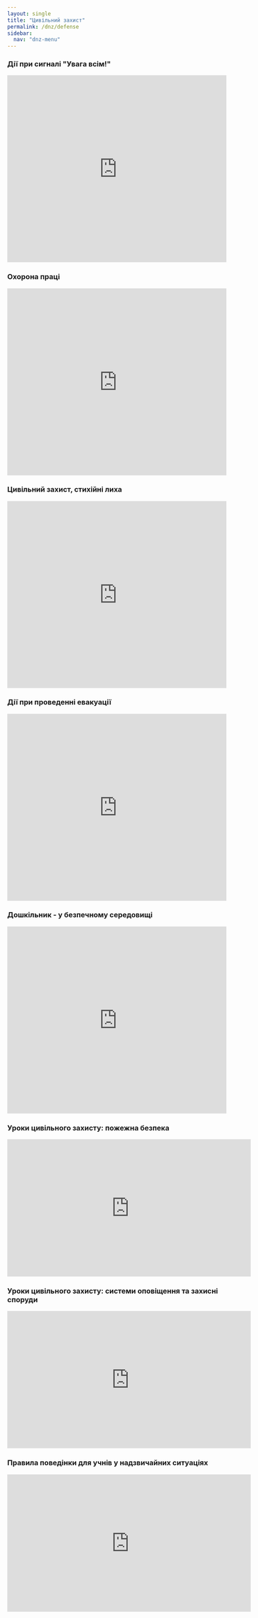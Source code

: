 ```yaml
---
layout: single
title: "Цивільний захист"
permalink: /dnz/defense
sidebar:
  nav: "dnz-menu"
---
```


### Дії при сигналі "Увага всім!"

<div style="left: 0; width: 100%; height: 0; position: relative; padding-bottom: 85.0847%;"><iframe src="https://drive.google.com/file/d/1EzN0zA_4KIhgg47pfSr5IIu4WIHfyTt9/preview" style="border: 0; top: 0; left: 0; width: 100%; height: 100%; position: absolute;" allowfullscreen></iframe></div>

### Охорона праці

<div style="left: 0; width: 100%; height: 0; position: relative; padding-bottom: 85.0847%;"><iframe src="https://drive.google.com/file/d/1hdNewMrcuhQGftDFz0mxQoDdAVZoaAtf/preview" style="border: 0; top: 0; left: 0; width: 100%; height: 100%; position: absolute;" allowfullscreen></iframe></div>

### Цивільний захист, стихійні лиха

<div style="left: 0; width: 100%; height: 0; position: relative; padding-bottom: 85.0847%;"><iframe src="https://drive.google.com/file/d/1hGonwFc08XoLMVtSVK_tt664aDfGRYAD/preview" style="border: 0; top: 0; left: 0; width: 100%; height: 100%; position: absolute;" allowfullscreen></iframe></div>

### Дії при проведенні евакуації

<div style="left: 0; width: 100%; height: 0; position: relative; padding-bottom: 85.0847%;"><iframe src="https://drive.google.com/file/d/1qkmoAOU41bPBKNUS4K-fG_7PV4nd8lFl/preview" style="border: 0; top: 0; left: 0; width: 100%; height: 100%; position: absolute;" allowfullscreen></iframe></div>

### Дошкільник - у безпечному середовищі

<div style="left: 0; width: 100%; height: 0; position: relative; padding-bottom: 85.0847%;"><iframe src="https://drive.google.com/file/d/19bGts5-Q3Zp81MpUiYfiZqfhb2M_iPAs/preview" style="border: 0; top: 0; left: 0; width: 100%; height: 100%; position: absolute;" allowfullscreen></iframe></div>

### Уроки цивільного захисту: пожежна безпека

<iframe width="560" height="315" src="https://www.youtube.com/embed/eAmakJ07EJo" title="YouTube video player" frameborder="0" allow="accelerometer; autoplay; clipboard-write; encrypted-media; gyroscope; picture-in-picture" allowfullscreen></iframe>

### Уроки цивільного захисту: системи оповіщення та захисні споруди 

<iframe width="560" height="315" src="https://www.youtube.com/embed/S1Q1i_KKo-M" title="YouTube video player" frameborder="0" allow="accelerometer; autoplay; clipboard-write; encrypted-media; gyroscope; picture-in-picture" allowfullscreen></iframe>

### Правила поведінки для учнів у надзвичайних ситуаціях

<iframe width="560" height="315" src="https://www.youtube.com/embed/nygKkefYX0A" title="YouTube video player" frameborder="0" allow="accelerometer; autoplay; clipboard-write; encrypted-media; gyroscope; picture-in-picture" allowfullscreen></iframe>
